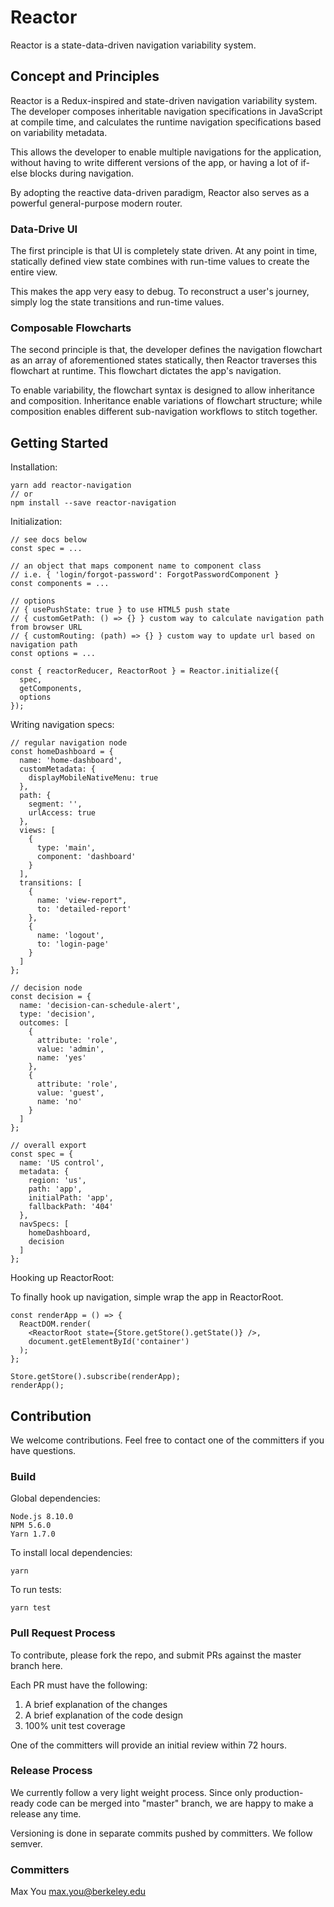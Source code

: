 
# Reactor

Reactor is a state-data-driven navigation variability system.

## Concept and Principles

Reactor is a Redux-inspired and state-driven navigation variability system. The developer composes inheritable navigation specifications in JavaScript at compile time, and calculates the runtime navigation specifications based on variability metadata.

This allows the developer to enable multiple navigations for the application, without having to write different versions of the app, or having a lot of if-else blocks during navigation.

By adopting the reactive data-driven paradigm, Reactor also serves as a powerful general-purpose modern router.

### Data-Drive UI

The first principle is that UI is completely state driven. At any point in time, statically defined view state combines with run-time values to create the entire view.

This makes the app very easy to debug. To reconstruct a user's journey, simply log the state transitions and run-time values.

### Composable Flowcharts

The second principle is that, the developer defines the navigation flowchart as an array of aforementioned states statically, then Reactor traverses this flowchart at runtime. This flowchart dictates the app's navigation.

To enable variability, the flowchart syntax is designed to allow inheritance and composition. Inheritance enable variations of flowchart structure; while composition enables different sub-navigation workflows to stitch together.

## Getting Started

Installation:

```
yarn add reactor-navigation
// or
npm install --save reactor-navigation
```

Initialization:

```
// see docs below
const spec = ...

// an object that maps component name to component class
// i.e. { 'login/forgot-password': ForgotPasswordComponent }
const components = ...

// options
// { usePushState: true } to use HTML5 push state
// { customGetPath: () => {} } custom way to calculate navigation path from browser URL
// { customRouting: (path) => {} } custom way to update url based on navigation path
const options = ...

const { reactorReducer, ReactorRoot } = Reactor.initialize({
  spec,
  getComponents,
  options
});
```

Writing navigation specs:

```
// regular navigation node
const homeDashboard = {
  name: 'home-dashboard',
  customMetadata: {
    displayMobileNativeMenu: true
  },
  path: {
    segment: '',
    urlAccess: true
  },
  views: [
    {
      type: 'main',
      component: 'dashboard'
    }
  ],
  transitions: [
    {
      name: 'view-report",
      to: 'detailed-report'
    },
    {
      name: 'logout',
      to: 'login-page'
    }
  ]
};

// decision node
const decision = {
  name: 'decision-can-schedule-alert',
  type: 'decision',
  outcomes: [
    {
      attribute: 'role',
      value: 'admin',
      name: 'yes'
    },
    {
      attribute: 'role',
      value: 'guest',
      name: 'no'
    }
  ]
};

// overall export
const spec = {
  name: 'US control',
  metadata: {
    region: 'us',
    path: 'app',
    initialPath: 'app',
    fallbackPath: '404'
  },
  navSpecs: [
    homeDashboard,
    decision
  ]
};
```

Hooking up ReactorRoot:

To finally hook up navigation, simple wrap the app in ReactorRoot.

```
const renderApp = () => {
  ReactDOM.render(
    <ReactorRoot state={Store.getStore().getState()} />,
    document.getElementById('container')
  );
};

Store.getStore().subscribe(renderApp);
renderApp();
```

## Contribution

We welcome contributions. Feel free to contact one of the committers if you have questions.

### Build

Global dependencies:

```
Node.js 8.10.0
NPM 5.6.0
Yarn 1.7.0
```

To install local dependencies:

```
yarn
```

To run tests:

```
yarn test
```

### Pull Request Process

To contribute, please fork the repo, and submit PRs against the master branch here.

Each PR must have the following:

1. A brief explanation of the changes
2. A brief explanation of the code design
3. 100% unit test coverage

One of the committers will provide an initial review within 72 hours.

### Release Process

We currently follow a very light weight process. Since only production-ready code can be merged into "master" branch, we are happy to make a release any time.

Versioning is done in separate commits pushed by committers. We follow semver.

### Committers

Max You <max.you@berkeley.edu>
